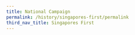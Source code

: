 ```yaml
---
title: National Campaign
permalink: /history/singapores-first/permalink
third_nav_title: Singapores First
---
```

